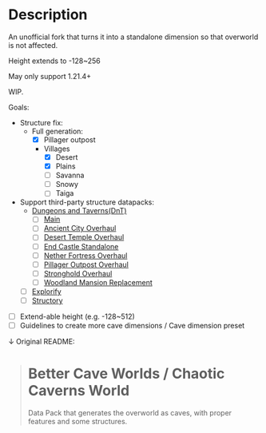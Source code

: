# Description
An unofficial fork that turns it into a standalone dimension so that overworld is not affected.

Height extends to -128~256

May only support 1.21.4+

WIP.

Goals:
- Structure fix:
    - Full generation:
        - [x] Pillager outpost
        - Villages
            - [x] Desert
            - [x] Plains
            - [ ] Savanna
            - [ ] Snowy
            - [ ] Taiga
- Support third-party structure datapacks:
    - [Dungeons and Taverns(DnT)](https://modrinth.com/user/NovaWostra)
        - [ ] [Main](https://modrinth.com/datapack/dungeons-and-taverns)
        - [ ] [Ancient City Overhaul](https://modrinth.com/datapack/dungeons-and-taverns-ancient-city-overhaul)
        - [ ] [Desert Temple Overhaul](https://modrinth.com/datapack/dungeons-and-taverns-desert-temple-overhaul)
        - [ ] [End Castle Standalone](https://modrinth.com/datapack/dungeons-and-taverns-end-castle-standalone)
        - [ ] [Nether Fortress Overhaul](https://modrinth.com/datapack/dungeons-and-taverns-nether-fortress-overhaul)
        - [ ] [Pillager Outpost Overhaul](https://modrinth.com/datapack/dungeons-and-taverns-pillager-outpost-overhaul)
        - [ ] [Stronghold Overhaul](https://modrinth.com/datapack/dungeons-and-taverns-stronghold-overhaul)
        - [ ] [Woodland Mansion Replacement](https://modrinth.com/datapack/dungeons-and-taverns-woodland-mansion-replacement)
    - [ ] [Explorify](https://modrinth.com/datapack/explorify)
    - [ ] [Structory](https://modrinth.com/datapack/structory)
- [ ] Extend-able height (e.g. -128~512)
- [ ] Guidelines to create more cave dimensions / Cave dimension preset

↓ Original README:

># Better Cave Worlds / Chaotic Caverns World
> Data Pack that generates the overworld as caves, with proper features and some structures.
